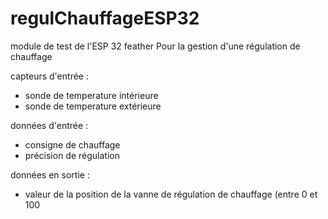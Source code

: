 # regulChauffageESP32
module de test de l'ESP 32 feather
Pour la gestion d'une régulation de chauffage

capteurs d'entrée :
- sonde de temperature intérieure 
- sonde de temperature extérieure
  
données d'entrée :
- consigne de chauffage
- précision de régulation


données en sortie :
- valeur de la position de la vanne de régulation de chauffage (entre 0 et 100
